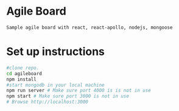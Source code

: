 # Agile Board
    Sample agile board with react, react-apollo, nodejs, mongoose

# Set up instructions
```sh
#clone repo.
cd agileboard
npm install
#start mongodb in your local machine
npm run server # Make sure port 4000 is is not in use 
npm start # Make sure port 3000 is not in use
# Browse http://localhost:3000 
```

